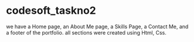 # codesoft_taskno2
we have a Home page, an About Me page, a Skills Page, a Contact Me, and a footer of the portfolio. all sections were created using Html, Css.
